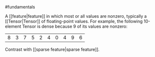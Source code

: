 #fundamentals

A [[feature|feature]] in which most or all values are nonzero, typically
a [[Tensor|Tensor]] of floating-point values. For example, the following
10-element Tensor is dense because 9 of its values are nonzero:

<table>
  <tr> <td>8</td> <td>3</td> <td>7</td> <td>5</td> <td>2</td>
       <td>4</td> <td>0</td> <td>4</td> <td>9</td> <td>6</td> </tr>
</table>

Contrast with [[sparse feature|sparse feature]].

